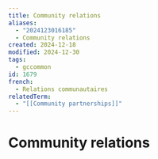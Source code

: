 ```yaml
---
title: Community relations
aliases:
  - "2024123016185"
  - Community relations
created: 2024-12-18
modified: 2024-12-30
tags:
  - gccommon
id: 1679
french:
  - Relations communautaires
relatedTerm:
  - "[[Community partnerships]]"
---
```

# Community relations

